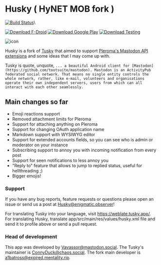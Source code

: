 # Husky ( HyNET MOB fork )
[![Build Status](https://api.travis-ci.org/FWGS/Husky.svg?branch=develop)](https://travis-ci.org/FWGS/Husky)\

[![Download F-Droid](https://img.shields.io/badge/download-fdroid-blue)](https://f-droid.org/repository/browse/?fdid=su.xash.husky) [![Download Google Play](https://img.shields.io/badge/download-googleplay-blue)](https://play.google.com/store/apps/details?id=su.xash.husky) [![Download Testing](https://img.shields.io/badge/downloads-testing-green)](https://github.com/FWGS/Husky/releases/tag/continuous)

![icon](https://git.mentality.rip/FWGS/Husky/raw/branch/develop/assets/splash.xcf)

Husky is a fork of [Tusky](https://github.com/tuskyapp/Tusky) that aimed to support [Pleroma's Mastodon API extensions](https://git.pleroma.social/pleroma/pleroma/blob/develop/docs/API/differences_in_mastoapi_responses.md) and some ideas that I may come up with.

Tusky is quote, unquote, `... a beautiful Android client for [Mastodon](https://github.com/tootsuite/mastodon). Mastodon is an ActivityPub federated social network. That means no single entity controls the whole network, rather, like e-mail, volunteers and organisations operate their own independent servers, users from which can all interact with each other seamlessly.`

## Main changes so far
- Emoji reactions support
- Removed attachment limits for Pleroma
- Support for attaching anything on Pleroma
- Support for changing OAuth application name
- Markdown support with WYSIWYG editor
- Support for extended accounts fields, so you can see who is admin or moderator on your instance
- Subscribing support to annoy you with incoming notification from every post
- Support for seen notifications to less annoy you
- "Reply to" feature that allows to jump to replied status, useful for hellthreading ;)
- Bigger emojis!

### Support

If you have any bug reports, feature requests or questions please open an issue or send us a post at [Husky@enigmatic.observer](https://enigmatic.observer/users/Husky)!

For translating Tusky into your language, visit https://weblate.tusky.app/. For translating Husky, translate app/src/main/res/values/husky.xml file and send it to profile above or send a pull request.

### Head of development

This app was developed by [Vavassor@mastodon.social](https://mastodon.social/@Vavassor).
The Tusky's maintainer is [ConnyDuck@chaos.social](https://chaos.social/@ConnyDuck).
The fork main developer is [a1batross@expired.mentality.rip](https://expired.mentality.rip/users/a1batross).
